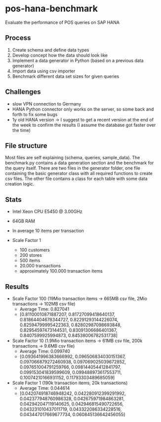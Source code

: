 pos-hana-benchmark
==================

Evaluate the performance of POS queries on SAP HANA


## Process

1. Create schema and define data types
2. Develop concept how the data should look like
3. Implement a data generator in Python (based on a previous data generator)
4. Import data using csv importer
5. Benchmark different data set sizes for given queries


## Challenges

* slow VPN connection to Germany
* HANA Python connector only works on the server, so some back and forth to fix some bugs
* 1y old HANA version -> I suggest to get a recent version at the end of the week to confirm the results (I assume the database got faster over the time)


## File structure

Most files are self explaining (schema, queries, sample_data).
The benchmark.py contains a data generation section and the benchmark for the query itself.
There are two files in the generator folder, one file containing the basic generator class with all required functions to create csv files. The other file contains a class for each table with some data creation logic.


## Stats

* Intel Xeon CPU E5450 @ 3.00GHz
* 64GB RAM

* In average 10 items per transaction
* Scale Factor 1
  * 100 customers
  * 200 stores
  * 500 items
  * 20.000 transactions
  * approximately 100.000 transaction items


## Results

* Scale Factor 100 (19Mio transaction items -> 665MB csv file, 2Mio transactions -> 102MB csv file)
  * Average Time: 0.827041
  * [0.81100010871887207, 0.81727099418640137, 0.81864404678344727, 0.82291293144226074, 0.82594799995422363, 0.82802987098693848, 0.82954597473144531, 0.83091306686401367, 0.8407599925994873, 0.84538006782531738]
* Scale Factor 10 (1.9Mio transaction items -> 61MB csv file, 200k transactions -> 9.6MB csv file)
  * Average Time: 0.099740
  * [0.093641996383666992, 0.096506834030151367, 0.097066879272460938, 0.097069025039672852, 0.097651004791259766, 0.098144054412841797, 0.099153041839599609, 0.099488973617553711, 0.10074210166931152, 0.11793303489685059]
* Scale Factor 1 (190k transaction items, 20k transactions)
  * Average Time: 0.044614
  * [0.042074918746948242, 0.042280912399291992, 0.042377948760986328, 0.042675971984863281, 0.042942047119140625, 0.042946815490722656, 0.043231010437011719, 0.043322086334228516, 0.043447017669677734, 0.060845136642456055]



